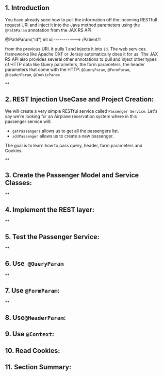 ## 1. Introduction

You have already seen how to pull the information off the incoming RESTfull request URI
and inject it into the Java method parameters using the `@PathParam` annotation from the JAX RS API.

@PathParam("id") int id -----------> /Patient/1

from the previous URI, it pulls 1 and injects it into `id`. The web services frameworks like Apache CXF
or Jersey automatically does it for us. 
The JAX RS API also provides several other annotations to pull and inject other types of 
HTTP data like Query parameters, the form parameters, the header parameters that come with the HTTP:
`@QueryParam`, `@FormParam`, `@HeaderParam`, `@CookieParam`


**

## 2. REST Injection UseCase and Project Creation:
We will create a very simple RESTful service called `Passenger Service`. Let's say we're looking for an Airplane reservation 
system where in this passenger service will:
* `getPassengers` allows us to get all the passengers list.
* `addPassenger` allows us to create a new passenger.

The goal is to learn how to pass query, header, form parameters and Cookies.

**

## 3. Create the Passenger Model and Service Classes:

** 

## 4. Implement the REST layer:

** 


## 5. Test the Passenger Service:

** 

## 6. Use` @QueryParam`

**

## 7. Use `@FormParam`:

** 

## 8. Use`@HeaderParam`:

## 9. Use `@Context`:

## 10. Read Cookies:

## 11. Section Summary:






